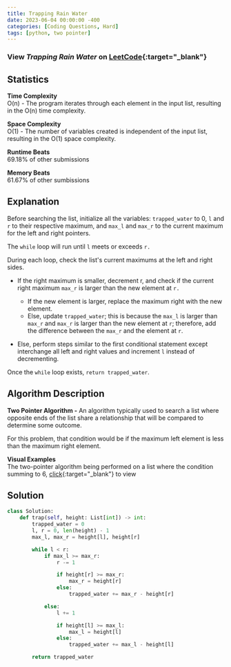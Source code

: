 ```yaml
---
title: Trapping Rain Water
date: 2023-06-04 00:00:00 -400
categories: [Coding Questions, Hard]
tags: [python, two pointer]
---
```


### View *Trapping Rain Water* on [LeetCode](https://leetcode.com/problems/trapping-rain-water/){:target="_blank"}

## Statistics  

**Time Complexity**  
O(n) - The program iterates through each element in the input list, resulting in the O(n) time complexity.

**Space Complexity**  
O(1) - The number of variables created is independent of the input list, resulting in the O(1) space complexity.

**Runtime Beats**  
69.18% of other submissions  

**Memory Beats**  
61.67% of other sumbissions  

## Explanation
Before searching the list, initialize all the variables: `trapped_water` to 0, `l` and `r` to their respective maximum, and `max_l` and `max_r` to the current maximum for the left and right pointers.

The `while` loop will run until `l` meets or exceeds `r.`

During each loop, check the list's current maximums at the left and right sides.

*   If the right maximum is smaller, decrement r, and check if the current right maximum `max_r` is larger than the new element at `r.`   

    *   If the new element is larger, replace the maximum right with the new element. 
    *   Else, update `trapped_water`; this is because the `max_l` is larger than `max_r` and `max_r` is larger than the new element at `r`; therefore, add the difference between the `max_r` and the element at `r`.  

*   Else, perform steps similar to the first conditional statement except interchange all left and right values and increment `l` instead of decrementing.

Once the `while` loop exists, `return trapped_water`.



## Algorithm Description

**Two Pointer Algorithm -** An algorithm typically used to search a list where opposite ends of the list share a relationship that will be compared to determine some outcome.

For this problem, that condition would be if the maximum left element is less than the maximum right element.

**Visual Examples**  
The two-pointer algorithm being performed on a list where the condition summing to 6, [click](https://usblog.teamblind.com/wp-content/uploads/2022/06/Two-Pointers-Coding-Interview-Problem.png){:target="_blank"} to view

## Solution  

```python
class Solution:
    def trap(self, height: List[int]) -> int:
        trapped_water = 0
        l, r = 0, len(height) - 1
        max_l, max_r = height[l], height[r]

        while l < r:
            if max_l >= max_r:
                r -= 1

                if height[r] >= max_r:
                    max_r = height[r]
                else:
                    trapped_water += max_r - height[r]

            else:
                l += 1

                if height[l] >= max_l:
                    max_l = height[l]
                else:
                    trapped_water += max_l - height[l]

        return trapped_water
```